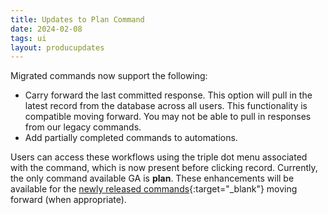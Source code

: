 ```yaml
---
title: Updates to Plan Command
date: 2024-02-08
tags: ui
layout: producupdates
---
```


Migrated commands now support the following: 

- Carry forward the last committed response. This option will pull in the latest record from the database across all users. This functionality is compatible moving forward. You may not be able to pull in responses from our legacy commands.
- Add partially completed commands to automations.

Users can access these workflows using the triple dot menu associated with the command, which is now present before clicking record. Currently, the only command available GA is **plan**. These enhancements will be available for the [newly released commands](/product-updates/commands-module/){:target="_blank"} moving forward (when appropriate). 